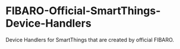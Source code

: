 # FIBARO-Official-SmartThings-Device-Handlers
Device Handlers for SmartThings that are created by official FIBARO.

